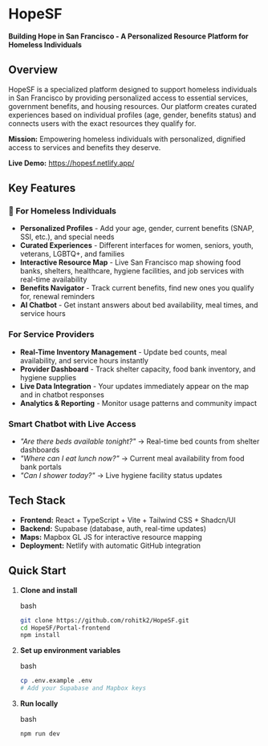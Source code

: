 # HopeSF 

**Building Hope in San Francisco - A Personalized Resource Platform for Homeless Individuals**


## Overview

HopeSF is a specialized platform designed to support homeless individuals in San Francisco by providing personalized access to essential services, government benefits, and housing resources. Our platform creates curated experiences based on individual profiles (age, gender, benefits status) and connects users with the exact resources they qualify for.

**Mission:** Empowering homeless individuals with personalized, dignified access to services and benefits they deserve.

**Live Demo:** https://hopesf.netlify.app/


##  Key Features

### 🎯 For Homeless Individuals

-   **Personalized Profiles** - Add your age, gender, current benefits (SNAP, SSI, etc.), and special needs
-   **Curated Experiences** - Different interfaces for women, seniors, youth, veterans, LGBTQ+, and families
-   **Interactive Resource Map** - Live San Francisco map showing food banks, shelters, healthcare, hygiene facilities, and job services with real-time availability
-   **Benefits Navigator** - Track current benefits, find new ones you qualify for, renewal reminders
-   **AI Chatbot** - Get instant answers about bed availability, meal times, and service hours

### For Service Providers

-   **Real-Time Inventory Management** - Update bed counts, meal availability, and service hours instantly
-   **Provider Dashboard** - Track shelter capacity, food bank inventory, and hygiene supplies
-   **Live Data Integration** - Your updates immediately appear on the map and in chatbot responses
-   **Analytics & Reporting** - Monitor usage patterns and community impact

###  Smart Chatbot with Live Access

-   _"Are there beds available tonight?"_ → Real-time bed counts from shelter dashboards
-   _"Where can I eat lunch now?"_ → Current meal availability from food bank portals
-   _"Can I shower today?"_ → Live hygiene facility status updates

## Tech Stack

-   **Frontend:** React + TypeScript + Vite + Tailwind CSS + Shadcn/UI
-   **Backend:** Supabase (database, auth, real-time updates)
-   **Maps:** Mapbox GL JS for interactive resource mapping
-   **Deployment:** Netlify with automatic GitHub integration


## Quick Start

1.  **Clone and install**
    
    bash
    
    ```bash
    git clone https://github.com/rohitk2/HopeSF.git
    cd HopeSF/Portal-frontend
    npm install
    ```
    
2.  **Set up environment variables**
    
    bash
    
    ```bash
    cp .env.example .env
    # Add your Supabase and Mapbox keys
    ```
    
3.  **Run locally**
    
    bash
    
    ```bash
    npm run dev
    ```
